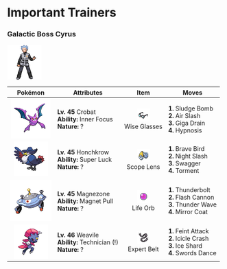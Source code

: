 # Important Trainers

### Galactic Boss Cyrus

![Galactic Boss Cyrus](../../assets/important_trainers/cyrus.png)

| Pokémon | Attributes | Item | Moves |
|:-------:|------------|:----:|-------|
| ![Crobat](../../assets/sprites/crobat/front.gif) | **Lv. 45** Crobat<br>**Ability:** Inner Focus<br>**Nature:** ? | ![Wise Glasses](../../assets/items/wise_glasses.png "An item to be held by a Pokémon. It is a thick pair of glasses that slightly boosts the power of special moves.")<br>Wise Glasses | **1.** Sludge Bomb<br>**2.** Air Slash<br>**3.** Giga Drain<br>**4.** Hypnosis |
| ![Honchkrow](../../assets/sprites/honchkrow/front.gif) | **Lv. 45** Honchkrow<br>**Ability:** Super Luck<br>**Nature:** ? | ![Scope Lens](../../assets/items/scope_lens.png "An item to be held by a Pokémon. It is a lens that boosts the holder’s critical-hit ratio.")<br>Scope Lens | **1.** Brave Bird<br>**2.** Night Slash<br>**3.** Swagger<br>**4.** Torment |
| ![Magnezone](../../assets/sprites/magnezone/front.gif) | **Lv. 45** Magnezone<br>**Ability:** Magnet Pull<br>**Nature:** ? | ![Life Orb](../../assets/items/life_orb.png "An item to be held by a Pokémon. It boosts the power of moves, but at the cost of some HP on each hit.")<br>Life Orb | **1.** Thunderbolt<br>**2.** Flash Cannon<br>**3.** Thunder Wave<br>**4.** Mirror Coat |
| ![Weavile](../../assets/sprites/weavile/front.gif) | **Lv. 46** Weavile<br>**Ability:** Technician (!)<br>**Nature:** ? | ![Expert Belt](../../assets/items/expert_belt.png "An item to be held by a Pokémon. It is a well-worn belt that slightly boosts the power of supereffective moves.")<br>Expert Belt | **1.** Feint Attack<br>**2.** Icicle Crash<br>**3.** Ice Shard<br>**4.** Swords Dance |


